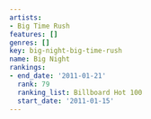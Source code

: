 ```yaml
---
artists:
- Big Time Rush
features: []
genres: []
key: big-night-big-time-rush
name: Big Night
rankings:
- end_date: '2011-01-21'
  rank: 79
  ranking_list: Billboard Hot 100
  start_date: '2011-01-15'
---
```


